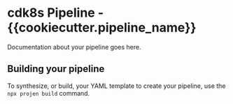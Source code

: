 # cdk8s Pipeline - {{cookiecutter.pipeline_name}}

Documentation about your pipeline goes here.

## Building your pipeline

To synthesize, or build, your YAML template to create your pipeline, use the
`npx projen build` command.
